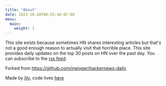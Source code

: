 ```yaml
---
title: "About"
date: 2023-10-28T08:55:16-07:00
menu:
  main:
    weight: 1
---
```


This site exists because sometimes HN shares interesting articles but that's not
a good enough reason to actually visit that horrible place. This site provides
daily updates on the top 30 posts on HN over the past day. You can subscribe to
the [rss feed](/index.xml).

Forked from https://github.com/meixger/hackernews-daily

Made by [lily](https://lilymara.xyz), code lives [here](https://github.com/lily-mara/hackernews-daily)
